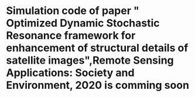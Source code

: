 # Simulation code of paper " Optimized Dynamic Stochastic Resonance framework for enhancement of structural details of satellite images",Remote Sensing Applications: Society and Environment, 2020  is comming soon
